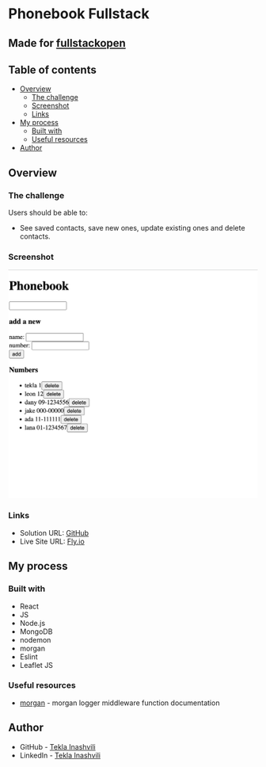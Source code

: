 # Phonebook Fullstack

## Made for [fullstackopen](https://fullstackopen.com/) 

## Table of contents

- [Overview](#overview)
  - [The challenge](#the-challenge)
  - [Screenshot](#screenshot)
  - [Links](#links)
- [My process](#my-process)
  - [Built with](#built-with)
  - [Useful resources](#useful-resources)
- [Author](#author)

## Overview

### The challenge

Users should be able to:

- See saved contacts, save new ones, update existing ones and delete contacts.


### Screenshot

![](./screenshot.png)

### Links

- Solution URL: [GitHub](https://github.com/tekla900/phonebook-fullstack)
- Live Site URL: [Fly.io](https://black-wind-8440.fly.dev/)

## My process

### Built with
- React
- JS
- Node.js
- MongoDB
- nodemon
- morgan
- Eslint
- Leaflet JS

### Useful resources
- [morgan](https://github.com/expressjs/morgan) - morgan logger middleware function documentation 

## Author

- GitHub - [Tekla Inashvili](https://github.com/tekla900)
- LinkedIn - [Tekla Inashvili](https://www.linkedin.com/in/tekla-inashvili-b95594232/)
